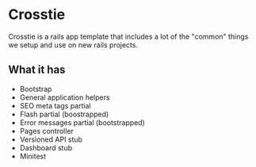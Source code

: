 # Crosstie

Crosstie is a rails app template that includes a lot of the "common" things we setup and use on new rails projects.

## What it has

* Bootstrap
* General application helpers
* SEO meta tags partial
* Flash partial (boostrapped)
* Error messages partial (bootstrapped)
* Pages controller
* Versioned API stub
* Dashboard stub
* Minitest
